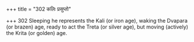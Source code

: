 +++
title = "302 कलिः प्रसुप्तो"

+++
302	Sleeping he represents the Kali (or iron age), waking the Dvapara (or brazen) age, ready to act the Treta (or silver age), but moving (actively) the Krita (or golden) age.